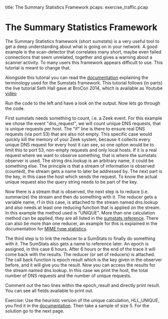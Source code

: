 title: The Summary Statistics Framework
pcaps: exercise_traffic.pcap

The Summary Statistics Framework
==================================

The Summary Statistics framework (short sumstats) is a very useful tool to get a deep understanding
about what 
is going on in your network. A good example is the scan-detector that correlates many short, 
maybe even failed connections that seem unrelated, together and gives a warning about
a scanner activity. To many users this framework appears difficult to use. This tutorial 
is meant to change that.

Alongside this tutorial you can read the 
[documentation](https://docs.zeek.org/en/current/frameworks/sumstats.html) 
explaining the terminology used for the Sumstats framework. This tutorial follows (in parts)
the live tutorial Seth Hall gave at BroCon 2014, which is available as Youtube 
[video](https://youtu.be/9YsenekNaSI)


Run the code to the left and have a look on the output. Now lets go through the code.

First sumstats needs something to count, i.e. a Zeek event. For this example we chose the event 
"dns\_request", we will count unique DNS requests, that is unique requests per host. 
The "if" line is there to ensure real DNS requests (via port 53) that are also not empty.
This specific case would quickly kill the memory of your Zeek system, because it collects
every unique DNS request for every host it can see, so one option would be to limit this to port
53, non-empty requests and only local hosts. 
If it is a real request where we want to observe something, that is where the sumstats observer is used. 
The string dns.lookup is an arbitrary name, it could be something else. The principle is that a stream
of information is observed (counted), the stream gets a name to later be addressed by.
The next part is the key, in this case the host which sends the request. To know the actual unique request
also the query string needs to be part of the key.

Now there is a stream that is observed, the next step is to reduce (i.e. summarize) the stream and then do 
something with it. The reducer gets a variable name, r1 in this case, is attached to the stream named
dns.lookup and also needs at least one reducing function that is applied on the stream.
In this example the method used is "UNIQUE".
More than one calculation method can be applied, they are all listed in the 
[sumstats reference](https://docs.zeek.org/en/current/scripts/base/frameworks/sumstats/main.bro.html#type-SumStats::Calculation).
There can also be more than one reducer, an example for this is explained in the documentation for
[MIME type statistics](https://docs.zeek.org/en/current/mimestats/index.html).

The third step is to link the reducer to a SumStats to finally do something with it.
The SumStats also gets a name to reference later. An epoch is assigned, in this case 6 hours. 
After 6 hours or the end of the trace it will come back with the results. 
The reducer (or set of reducers) is attached. 
The call back function is epoch result which is the key given in the observer before, 
and it will give you the result. 
Now you can access the results for the stream named dns.lookup. In this case we print the host, 
the total number of DNS requests and the number of unique requests.

Comment out the two lines within the epoch\_result and directly print result. You can see
all fields available to print out.

Exercise: Use the heuristic version of the unique calculation, HLL\_UNIQUE, you find it 
in the [documentation](https://docs.zeek.org/en/current/scripts/base/frameworks/sumstats/main.bro.html#type-SumStats::Calculation). Then take a sample of size 5. For the solution go to the next page.
